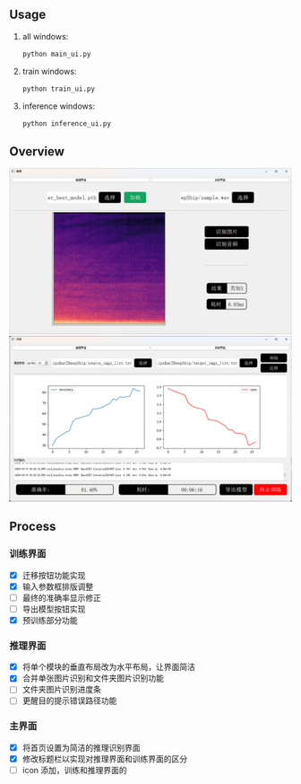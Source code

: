 ## Usage

1. all windows:

    ```bash
    python main_ui.py
    ```

2. train windows:

    ```bash
    python train_ui.py
    ```

3. inference windows:

    ```bash
    python inference_ui.py
    ```

## Overview

![inference](res/2024-10-13-20-19-08.png)
![train](2024-10-13-20-26-35.png)

## Process

### 训练界面

- [x]  迁移按钮功能实现
- [x]  输入参数框排版调整
- [ ]  最终的准确率显示修正
- [ ]  导出模型按钮实现
- [x]  预训练部分功能

### 推理界面

- [x]  将单个模块的垂直布局改为水平布局，让界面简洁
- [x]  合并单张图片识别和文件夹图片识别功能
- [ ]  文件夹图片识别进度条
- [ ]  更醒目的提示错误路径功能

### 主界面

- [x]  将首页设置为简洁的推理识别界面
- [x]  修改标题栏以实现对推理界面和训练界面的区分
- [ ]  icon 添加，训练和推理界面的
